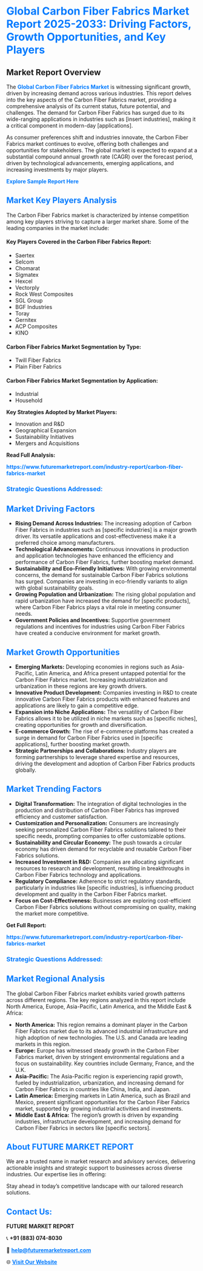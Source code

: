 <h1 style="color: #007BFF;">Global Carbon Fiber Fabrics Market Report 2025-2033: Driving Factors, Growth Opportunities, and Key Players</h1>

<section id="overview">
<h2>Market Report Overview</h2>
<p>The <a href="https://www.futuremarketreport.com/industry-report/carbon-fiber-fabrics-market" style="color: #007BFF; text-decoration: none;"><strong>Global Carbon Fiber Fabrics Market</strong></a> is witnessing significant growth, driven by increasing demand across various industries. This report delves into the key aspects of the Carbon Fiber Fabrics market, providing a comprehensive analysis of its current status, future potential, and challenges. The demand for Carbon Fiber Fabrics has surged due to its wide-ranging applications in industries such as [insert industries], making it a critical component in modern-day [applications].</p>
<p>As consumer preferences shift and industries innovate, the Carbon Fiber Fabrics market continues to evolve, offering both challenges and opportunities for stakeholders. The global market is expected to expand at a substantial compound annual growth rate (CAGR) over the forecast period, driven by technological advancements, emerging applications, and increasing investments by major players.</p>
</section>

<section id="overview">
<p><a href="https://www.futuremarketreport.com/request-sample/reportId=114803" style="color: #007BFF; text-decoration: none;"><strong>Explore Sample Report Here</strong></a></p>
</section>

<section id="key-players">
<h2 style="color: #007BFF;">Market Key Players Analysis</h2>
<p>The Carbon Fiber Fabrics market is characterized by intense competition among key players striving to capture a larger market share. Some of the leading companies in the market include:</p>
<h4>Key Players Covered in the Carbon Fiber Fabrics Report:</h4>
<ul><li>Saertex</li><li>Selcom</li><li>Chomarat</li><li>Sigmatex</li><li>Hexcel</li><li>Vectorply</li><li>Rock West Composites</li><li>SGL Group</li><li>BGF Industries</li><li>Toray</li><li>Gernitex</li><li>ACP Composites</li><li>KINO</li></ul>
<h4>Carbon Fiber Fabrics Market Segmentation by Type:</h4>
<ul><li>Twill Fiber Fabrics</li><li>Plain Fiber Fabrics</li></ul>

<h4>Carbon Fiber Fabrics Market Segmentation by Application:</h4>
<ul><li>Industrial</li><li>Household</li></ul>
<p><strong>Key Strategies Adopted by Market Players:</strong></p>
<ul>
<li>Innovation and R&D</li>
<li>Geographical Expansion</li>
<li>Sustainability Initiatives</li>
<li>Mergers and Acquisitions</li>
</ul>
</section>

<section>
<p><strong>Read Full Analysis: </strong></p><a href="https://www.futuremarketreport.com/industry-report/carbon-fiber-fabrics-market" style="color: #007BFF; text-decoration: none;"><strong>https://www.futuremarketreport.com/industry-report/carbon-fiber-fabrics-market</strong></a>
<h3 style="color: #007BFF;">Strategic Questions Addressed:</h3>
</section>

<section id="driving-factors">
<h2 style="color: #007BFF;">Market Driving Factors</h2>
<ul>
<li><strong>Rising Demand Across Industries:</strong> The increasing adoption of Carbon Fiber Fabrics in industries such as [specific industries] is a major growth driver. Its versatile applications and cost-effectiveness make it a preferred choice among manufacturers.</li>
<li><strong>Technological Advancements:</strong> Continuous innovations in production and application technologies have enhanced the efficiency and performance of Carbon Fiber Fabrics, further boosting market demand.</li>
<li><strong>Sustainability and Eco-Friendly Initiatives:</strong> With growing environmental concerns, the demand for sustainable Carbon Fiber Fabrics solutions has surged. Companies are investing in eco-friendly variants to align with global sustainability goals.</li>
<li><strong>Growing Population and Urbanization:</strong> The rising global population and rapid urbanization have increased the demand for [specific products], where Carbon Fiber Fabrics plays a vital role in meeting consumer needs.</li>
<li><strong>Government Policies and Incentives:</strong> Supportive government regulations and incentives for industries using Carbon Fiber Fabrics have created a conducive environment for market growth.</li>
</ul>
</section>

<section id="growth-opportunities">
<h2 style="color: #007BFF;">Market Growth Opportunities</h2>
<ul>
<li><strong>Emerging Markets:</strong> Developing economies in regions such as Asia-Pacific, Latin America, and Africa present untapped potential for the Carbon Fiber Fabrics market. Increasing industrialization and urbanization in these regions are key growth drivers.</li>
<li><strong>Innovative Product Development:</strong> Companies investing in R&D to create innovative Carbon Fiber Fabrics products with enhanced features and applications are likely to gain a competitive edge.</li>
<li><strong>Expansion into Niche Applications:</strong> The versatility of Carbon Fiber Fabrics allows it to be utilized in niche markets such as [specific niches], creating opportunities for growth and diversification.</li>
<li><strong>E-commerce Growth:</strong> The rise of e-commerce platforms has created a surge in demand for Carbon Fiber Fabrics used in [specific applications], further boosting market growth.</li>
<li><strong>Strategic Partnerships and Collaborations:</strong> Industry players are forming partnerships to leverage shared expertise and resources, driving the development and adoption of Carbon Fiber Fabrics products globally.</li>
</ul>
</section>

<section id="trending-factors">
<h2 style="color: #007BFF;">Market Trending Factors</h2>
<ul>
<li><strong>Digital Transformation:</strong> The integration of digital technologies in the production and distribution of Carbon Fiber Fabrics has improved efficiency and customer satisfaction.</li>
<li><strong>Customization and Personalization:</strong> Consumers are increasingly seeking personalized Carbon Fiber Fabrics solutions tailored to their specific needs, prompting companies to offer customizable options.</li>
<li><strong>Sustainability and Circular Economy:</strong> The push towards a circular economy has driven demand for recyclable and reusable Carbon Fiber Fabrics solutions.</li>
<li><strong>Increased Investment in R&D:</strong> Companies are allocating significant resources to research and development, resulting in breakthroughs in Carbon Fiber Fabrics technology and applications.</li>
<li><strong>Regulatory Compliance:</strong> Adherence to strict regulatory standards, particularly in industries like [specific industries], is influencing product development and quality in the Carbon Fiber Fabrics market.</li>
<li><strong>Focus on Cost-Effectiveness:</strong> Businesses are exploring cost-efficient Carbon Fiber Fabrics solutions without compromising on quality, making the market more competitive.</li>
</ul>
</section>

<section>
<p><strong>Get Full Report: </strong></p><a href="https://www.futuremarketreport.com/industry-report/carbon-fiber-fabrics-market" style="color: #007BFF; text-decoration: none;"><strong>https://www.futuremarketreport.com/industry-report/carbon-fiber-fabrics-market</strong></a>
<h3 style="color: #007BFF;">Strategic Questions Addressed:</h3>
</section>


<section id="regional-analysis">
<h2 style="color: #007BFF;">Market Regional Analysis</h2>
<p>The global Carbon Fiber Fabrics market exhibits varied growth patterns across different regions. The key regions analyzed in this report include North America, Europe, Asia-Pacific, Latin America, and the Middle East & Africa:</p>
<ul>
<li><strong>North America:</strong> This region remains a dominant player in the Carbon Fiber Fabrics market due to its advanced industrial infrastructure and high adoption of new technologies. The U.S. and Canada are leading markets in this region.</li>
<li><strong>Europe:</strong> Europe has witnessed steady growth in the Carbon Fiber Fabrics market, driven by stringent environmental regulations and a focus on sustainability. Key countries include Germany, France, and the U.K.</li>
<li><strong>Asia-Pacific:</strong> The Asia-Pacific region is experiencing rapid growth, fueled by industrialization, urbanization, and increasing demand for Carbon Fiber Fabrics in countries like China, India, and Japan.</li>
<li><strong>Latin America:</strong> Emerging markets in Latin America, such as Brazil and Mexico, present significant opportunities for the Carbon Fiber Fabrics market, supported by growing industrial activities and investments.</li>
<li><strong>Middle East & Africa:</strong> The region’s growth is driven by expanding industries, infrastructure development, and increasing demand for Carbon Fiber Fabrics in sectors like [specific sectors].</li>
</ul>
</section>

<footer>
<h2 style="color: #007BFF;">About FUTURE MARKET REPORT</h2>
<p>We are a trusted name in market research and advisory services, delivering actionable insights and strategic support to businesses across diverse industries. Our expertise lies in offering:</p>

<p>Stay ahead in today’s competitive landscape with our tailored research solutions.</p>

<h2 style="color: #007BFF;">Contact Us:</h2>
<p><strong>FUTURE MARKET REPORT</strong></p>
<p>📞 <strong>+91 (883) 074-8030</strong></p>
<p>📧 <strong><a href="mailto:help@futuremarketreport.com" style="color: #007BFF;">help@futuremarketreport.com</a></strong></p>
<p>🌐 <strong><a href="https://www.futuremarketreport.com/" style="color: #007BFF;">Visit Our Website</a></strong></p>
</footer>